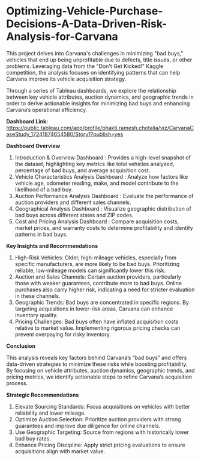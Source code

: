 # Optimizing-Vehicle-Purchase-Decisions-A-Data-Driven-Risk-Analysis-for-Carvana

This project delves into Carvana's challenges in minimizing "bad buys," vehicles that end up being unprofitable due to defects, title issues, or other problems. Leveraging data from the "Don't Get Kicked!" Kaggle competition, the analysis focuses on identifying patterns that can help Carvana improve its vehicle acquisition strategy.

Through a series of Tableau dashboards, we explore the relationship between key vehicle attributes, auction dynamics, and geographic trends in order to derive actionable insights for minimizing bad buys and enhancing Carvana’s operational efficiency.

**Dashboard Link:** https://public.tableau.com/app/profile/bhakti.ramesh.chotalia/viz/CarvanaCaseStudy_17241874654580/Story1?publish=yes

**Dashboard Overview**
1. Introduction & Overview Dashboard : Provides a high-level snapshot of the dataset, highlighting key metrics like total vehicles analyzed, percentage of bad buys, and average acquisition cost.
2. Vehicle Characteristics Analysis Dashboard : Analyze how factors like vehicle age, odometer reading, make, and model contribute to the likelihood of a bad buy.
3. Auction Performance Analysis Dashboard : Evaluate the performance of auction providers and different sales channels.
4. Geographical Analysis Dashboard : Visualize geographic distribution of bad buys across different states and ZIP codes.
5. Cost and Pricing Analysis Dashboard : Compare acquisition costs, market prices, and warranty costs to determine profitability and identify patterns in bad buys.

**Key Insights and Recommendations**
1. High-Risk Vehicles: Older, high-mileage vehicles, especially from specific manufacturers, are more likely to be bad buys. Prioritizing reliable, low-mileage models can significantly lower this risk.
2. Auction and Sales Channels: Certain auction providers, particularly those with weaker guarantees, contribute more to bad buys. Online purchases also carry higher risk, indicating a need for stricter evaluation in these channels.
3. Geographic Trends: Bad buys are concentrated in specific regions. By targeting acquisitions in lower-risk areas, Carvana can enhance inventory quality.
4. Pricing Challenges: Bad buys often have inflated acquisition costs relative to market value. Implementing rigorous pricing checks can prevent overpaying for risky inventory.

**Conclusion**

This analysis reveals key factors behind Carvana’s “bad buys” and offers data-driven strategies to minimize these risks while boosting profitability. By focusing on vehicle attributes, auction dynamics, geographic trends, and pricing metrics, we identify actionable steps to refine Carvana’s acquisition process.

**Strategic Recommendations**

1. Elevate Sourcing Standards: Focus acquisitions on vehicles with better reliability and lower mileage.
2. Optimize Auction Selection: Prioritize auction providers with strong guarantees and improve due diligence for online channels.
3. Use Geographic Targeting: Source from regions with historically lower bad buy rates.
4. Enhance Pricing Discipline: Apply strict pricing evaluations to ensure acquisitions align with market value.
